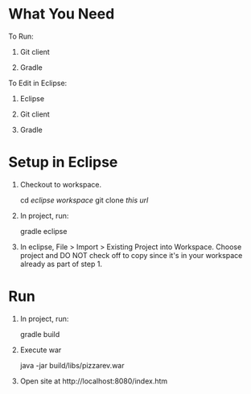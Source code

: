 What You Need
========

To Run:
1. Git client

2. Gradle

To Edit in Eclipse:
1. Eclipse

2. Git client

3. Gradle

Setup in Eclipse
========

1. Checkout to workspace.

    cd _eclipse workspace_
    git clone _this url_

2. In project, run:

    gradle eclipse

3. In eclipse, File > Import > Existing Project into Workspace.
    Choose project and DO NOT check off to copy since it's in
    your workspace already as part of step 1.

Run
========

1. In project, run:

    gradle build

2. Execute war

    java -jar build/libs/pizzarev.war

3. Open site at http://localhost:8080/index.htm
